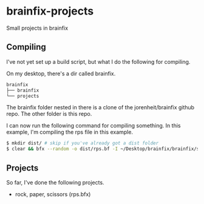 # brainfix-projects

Small projects in brainfix

## Compiling

I've not yet set up a build script, but what I do the following for compiling.

On my desktop, there's a dir called brainfix.

```sh
brainfix
├── brainfix
└── projects
```

The brainfix folder nested in there is a clone of the jorenheit/brainfix github repo. The other folder is this repo.

I can now run the following command for compiling something. In this example, I'm compiling the rps file in this example.

```bash
$ mkdir dist/ # skip if you've already got a dist folder
$ clear && bfx --random -o dist/rps.bf -I ~/Desktop/brainfix/brainfix/std/ rps.bfx && bfint --random dist/rps.bf`
```

## Projects

So far, I've done the following projects.

- rock, paper, scissors (rps.bfx)
